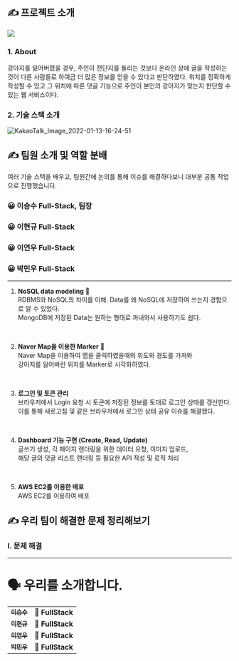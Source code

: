 ## ✍ 프로젝트 소개
![](https://img.shields.io/badge/Project-FindDog-blue?style=for-the-badge)

### 1. About
강아지를 잃어버렸을 경우, 주인이 전단지를 돌리는 것보다 온라인 상에 글을 작성하는 것이 다른 사람들로 하여금 더 많은 정보를 얻을 수 있다고 판단하였다.
위치를 정확하게 작성할 수 있고 그 위치에 따른 댓글 기능으로 주인이 본인의 강아지가 맞는지 판단할 수 있는 웹 서비스이다.

### 2. 기술 스택 소개 


![KakaoTalk_Image_2022-01-13-16-24-51](https://user-images.githubusercontent.com/66179677/149284493-aa737462-b8ac-469d-a859-e63c670d7c86.png)


## ✍ 팀원 소개 및 역할 분배
여러 기술 스택을 배우고, 팀원간에 논의를 통해 이슈를 해결하다보니 대부분 공통 작업으로 진행했습니다. 
### 😀 이승수 Full-Stack, 팀장
<!-- [github page](https://github.com/leeseungsoo0701) -->
### 😀 이현규 Full-Stack
<!-- [github page](https://github.com/Aiden76005588) -->
### 😀 이연우 Full-Stack
<!-- [github page](https://github.com/ynoolee) -->
### 😀 박민우 Full-Stack
<!-- [github page](https://github.com/mc0ding) -->

***

1. **NoSQL data modeling** 🌟  
RDBMS와 NoSQL의 차이를 이해. Data를 왜 NoSQL에 저장하여 쓰는지 경험으로 알 수 있었다.</br>
MongoDB에 저장된 Data는 원하는 형태로 꺼내와서 사용하기도 쉽다.
</br>

2. **Naver Map을 이용한 Marker** 🌟  
Naver Map을 이용하여 맵을 클릭하였을때의 위도와 경도를 가져와</br>
강아지를 잃어버린 위치를 Marker로 시각화하였다.
</br>

3. **로그인 및 토큰 관리**  
브라우저에서 Login 요청 시 토큰에 저장된 정보를 토대로 로그인 상태를 갱신한다. </br>
이를 통해 새로고침 및 같은 브라우저에서 로그인 상태 공유 이슈를 해결했다.
</br>

4. **Dashboard 기능 구현 (Create, Read, Update)**  
글쓰기 생성, 각 페이지 렌더링을 위한 데이터 요청, 이미지 업로드, </br>
해당 글의 덧글 리스트 랜더링 등 필요한 API 작성 및 로직 처리
</br>

5. **AWS EC2를 이용한 배포**  
AWS EC2를 이용하여 배포


## ✍ 우리 팀이 해결한 문제 정리해보기
### I. 문제 해결

***

# 🗣 우리를 소개합니다.



<table>
  <tbody>
    <tr>
      <td align="center">
        <a href="https://github.com/leeseungsoo0701">
          <sub>
            <b>이승수</b>
          </sub>
        </a>
        <br>
      </td>
      <td>
        <strong>🚩 FullStack</strong>
      </td>
    </tr>
     <tr>
      <td align="center">
        <a href="https://github.com/Aiden76005588">
          <sub>
            <b>이현규</b>
          </sub>
        </a>
        <br>
      </td>
      <td>
        <strong>🚩 FullStack</strong>
      </td>
    </tr>
    <tr>
      <td align="center">
        <a href="https://github.com/ynoolee">
          <sub>
            <b>이연우</b>
          </sub>
        </a>
        <br>
      </td>
      <td>
        <strong>🚩 FullStack</strong>
      </td>
    </tr>
    <tr>
      <td align="center">
        <a href="https://https://github.com/mc0ding">
          <sub>
            <b>박민우</b>
          </sub>
        </a>
        <br>
      </td>
      <td>
        <strong>🚩 FullStack</strong>
      </td>
    </tr>
  </tbody>
</table>
